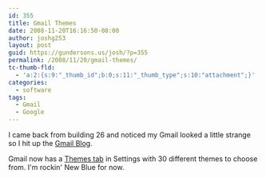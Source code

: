 ```yaml
---
id: 355
title: Gmail Themes
date: 2008-11-20T16:16:50-08:00
author: joshg253
layout: post
guid: https://gundersons.us/josh/?p=355
permalink: /2008/11/20/gmail-themes/
tc-thumb-fld:
  - 'a:2:{s:9:"_thumb_id";b:0;s:11:"_thumb_type";s:10:"attachment";}'
categories:
  - software
tags:
  - Gmail
  - Google
---
```

I came back from building 26 and noticed my Gmail looked a little strange so I hit up the <a href="https://gmailblog.blogspot.com/">Gmail Blog</a>.

Gmail now has a <a href="https://mail.google.com/mail/?shva=1#settings/themes">Themes tab</a> in Settings with 30 different themes to choose from. I'm rockin' New Blue for now.